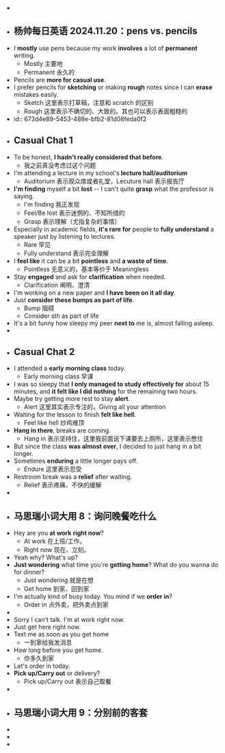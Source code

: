 -
- ## 杨帅每日英语 2024.11.20：pens vs. pencils
- I **mostly** use pens because my work **involves** a lot of **permanent** writing.
	- Mostly 主要地
	- Permanent 永久的
- Pencils are **more for casual use**.
- I prefer pencils for **sketching** or making **rough** notes since I can **erase** mistakes easily.
	- Sketch 这里表示打草稿，注意和 scratch 的区别
	- Rough 这里表示不确切的、大致的。其也可以表示表面粗糙的
- id:: 673d4e89-5453-488e-bfb2-81d08feda0f2
- ## Casual Chat 1
- To be honest, **I hadn't really considered that before**.
	- 我之前真没考虑过这个问题
- I'm attending a lecture in my school's **lecture hall/auditorium**
	- Auditorium 表示观众席或者礼堂，Lecuture hall 表示报告厅
- **I'm finding** myself a bit **lost** -- I can't quite **grasp** what the professor is saying.
	- I'm finding 我正发现
	- Feel/Be lost 表示迷惘的、不知所措的
	- Grasp 表示理解（尤指复杂的事情）
- Especially in academic fields, **it's rare for** people to **fully understand** a speaker just by listening to lectures.
	- Rare 罕见
	- Fully understand 表示完全理解
- I **feel like** it can be a bit **pointless** and **a waste of time**.
	- Pointless 无意义的，基本等价于 Meaningless
- Stay **engaged** and ask for **clarification** when needed.
	- Clarification 阐明、澄清
- I'm working on a new paper and **I have been on it all day**.
- Just **consider these bumps as part of life**.
	- Bump 阻碍
	- Consider sth as part of life
- It's a bit funny how sleepy my peer **next to** me is, almost falling asleep.
-
- ## Casual Chat 2
- I attended a **early morning class** today.
	- Early morning class 早课
- I was so sleepy that **I only managed to study effectively for** about 15 minutes, and **it felt like I did nothing** for the remaining two hours.
- Maybe try getting more rest to stay **alert**.
	- Alert 这里其实表示专注的，Giving all your attention
- Waiting for the lesson to finish **felt like hell**.
	- Feel like hell 炒鸡难顶
- **Hang in there**, breaks are coming.
	- Hang in 表示坚持住，这里我前面说下课要去上厕所，这里表示憋住
- But since the class **was almost over**, I decided to just hang in a bit longer.
- Sometimes **enduring** a little longer pays off.
	- Endure 这里表示忍受
- Restroom break was a **relief** after waiting.
	- Relief 表示疼痛、不快的缓解
-
- ## 马思瑞小词大用 8：询问晚餐吃什么
- Hey are you **at work** **right now**?
	- At work 在上班/工作。
	- Right now 现在、立刻。
- Yeah why? What's up?
- **Just wondering** what time you're **getting home**? What do you wanna do for dinner?
	- Just wondering 就是在想
	- Get home 到家、回到家
- I'm actually kind of busy today. You mind if we **order in**?
	- Order in 点外卖，把外卖点到家
-
- Sorry I can't talk. I'm at work right now.
- Just get here right now.
- Text me as soon as you get home
	- 一到家给我发消息
- How long before you get home.
	- 你多久到家
- Let's order in today.
- **Pick up/Carry out** or delivery?
	- Pick up/Carry out 表示自己取餐
-
- ## 马思瑞小词大用 9：分别前的客套
-
-
-